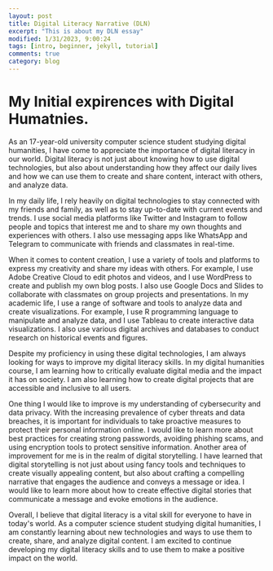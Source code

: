 ```yaml
---
layout: post
title: Digital Literacy Narrative (DLN)
excerpt: "This is about my DLN essay"
modified: 1/31/2023, 9:00:24
tags: [intro, beginner, jekyll, tutorial]
comments: true
category: blog
---
```


# My Initial expirences with Digital Humatnies. 

As an 17-year-old university computer science student studying digital humanities, I have come to appreciate the importance of digital literacy in our world. Digital literacy is not just about knowing how to use digital technologies, but also about understanding how they affect our daily lives and how we can use them to create and share content, interact with others, and analyze data.

In my daily life, I rely heavily on digital technologies to stay connected with my friends and family, as well as to stay up-to-date with current events and trends. I use social media platforms like Twitter and Instagram to follow people and topics that interest me and to share my own thoughts and experiences with others. I also use messaging apps like WhatsApp and Telegram to communicate with friends and classmates in real-time.

When it comes to content creation, I use a variety of tools and platforms to express my creativity and share my ideas with others. For example, I use Adobe Creative Cloud to edit photos and videos, and I use WordPress to create and publish my own blog posts. I also use Google Docs and Slides to collaborate with classmates on group projects and presentations. In my academic life, I use a range of software and tools to analyze data and create visualizations. For example, I use R programming language to manipulate and analyze data, and I use Tableau to create interactive data visualizations. I also use various digital archives and databases to conduct research on historical events and figures.

Despite my proficiency in using these digital technologies, I am always looking for ways to improve my digital literacy skills. In my digital humanities course, I am learning how to critically evaluate digital media and the impact it has on society. I am also learning how to create digital projects that are accessible and inclusive to all users.

One thing I would like to improve is my understanding of cybersecurity and data privacy. With the increasing prevalence of cyber threats and data breaches, it is important for individuals to take proactive measures to protect their personal information online. I would like to learn more about best practices for creating strong passwords, avoiding phishing scams, and using encryption tools to protect sensitive information. Another area of improvement for me is in the realm of digital storytelling. I have learned that digital storytelling is not just about using fancy tools and techniques to create visually appealing content, but also about crafting a compelling narrative that engages the audience and conveys a message or idea. I would like to learn more about how to create effective digital stories that communicate a message and evoke emotions in the audience.

Overall, I believe that digital literacy is a vital skill for everyone to have in today's world. As a computer science student studying digital humanities, I am constantly learning about new technologies and ways to use them to create, share, and analyze digital content. I am excited to continue developing my digital literacy skills and to use them to make a positive impact on the world.